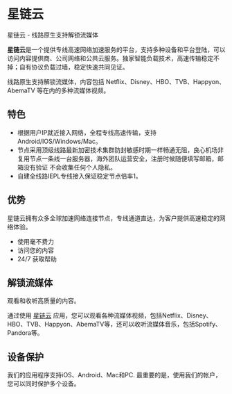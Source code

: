# 星链云

星链云 - 线路原生支持解锁流媒体

**星链云**是一个提供专线高速网络加速服务的平台，支持多种设备和平台登陆，可以访问内容提供商、公司网络和公共云服务。独家智能负载技术，高速传输稳定不掉；自有协议负载过墙，稳定快速共同见证。

线路原生支持解锁流媒体，内容包括 Netflix、Disney、HBO、TVB、Happyon、AbemaTV 等在内的多种流媒体视频。

## 特色

*   根据用户IP就近接入网络，全程专线高速传输，支持Android/IOS/Windows/Mac。
*   节点采用顶级线路最新加密技术集群防封敏感时期一样畅通无阻，良心机场非复用节点一条线一台服务器，海外团队运营安全，注册时候随便填写邮箱，邮箱没有验证 不会收集任何个人隐私。
*   自建全线路IEPL专线接入保证稳定节点倍率1。

## 优势

星链云拥有众多全球加速网络连接节点，专线通道直达，为客户提供高速稳定的网络体验。

*   使用毫不费力
*   访问您的内容
*   24/7 获取帮助

## 解锁流媒体

观看和收听高质量的内容。

通过使用 [星链云](https://tiao.bid/50) 应用，您可以观看各种流媒体视频，包括Netflix、Disney、HBO、TVB、Happyon、AbemaTV等，还可以收听流媒体音乐，包括Spotify、Pandora等。

## 设备保护

我们的应用程序支持iOS、Android、Mac和PC. 最重要的是，使用我们的帐户，您可以同时保护多个设备。
